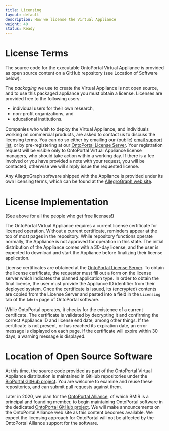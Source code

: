 ```yaml
---
title: Licensing
layout: default
description: How we license the Virtual Appliance
weight: 40
status: Ready
---
```


# License Terms

The source code for the executable OntoPortal Virtual Appliance 
is provided as open source content on a GitHub repository 
(see Location of Software below). 

The *packaging* we use to create the Virtual Appliance is not open source,
and to use this packaged appliance you must obtain a license. 
Licenses are provided free to the following users:
* individual users for their own research,
* non-profit organizations, and 
* educational institutions. 

Companies who wish to deploy the Virtual Appliance, 
and individuals working on commercial products, 
are asked to contact us to discuss the licensing terms.
You can do so either by emailing our (public) 
<a href="mailto:{{email-support}}">email support list</a>,
or by pre-registering at our 
[OntoPortal License Server](https://license.ontoportal.org). 
Your registration request will be visible 
only to  OntoPortal Virtual Appliance license managers,
who should take action within a working day.
If there is a fee involved or you have provided a note with your request, 
you will be contacted;
otherwise we will simply issue the requested license.

Any AllegroGraph software shipped with the Appliance 
is provided under its own licensing terms,
which can be found at the [AllegroGraph web site](https://allegrograph.com).

# License Implementation

(See above for all the people who get free licenses!)

The OntoPortal Virtual Appliance requires a current license certificate 
for licensed operation. Without a current certificate, 
reminders appear at the top of most pages in the repository. 
While repository functions operate normally, 
the Appliance is not approved for operation in this state.
The initial distribution of the Appliance comes with a 30-day license,
and the user is expected to download and start the Appliance
before finalizing their license application.

License certificates are obtained at the 
[OntoPortal License Server](https://license.ontoportal.org). 
To obtain the license certificate, the requestor must fill out a form
on the license server which indicates the planned application type.
In order to obtain the final license, the user
must provide the Appliance ID identifier from their deployed system.
Once the certificate is issued, its (encrypted) contents are 
copied from the License Server 
and pasted into a field in the `Licensing` tab 
of the `Admin` page of OntoPortal software. 

While OntoPortal operates, it checks for the existence of a current certificate.
The certificate is validated by decrypting it 
and confirming the correct Appliance ID and license end date, among other things.
If the certificate is not present, or has reached its expiration date, 
an error message is displayed on each page.
If the certificate will expire within 30 days, a warning message is displayed.

# Location of Open Source Software

At this time, the source code provided as part of the 
OntoPortal Virtual Appliance distribution
is maintained in GitHub repositories under the 
[BioPortal GitHub project](https://github.com/ncbo). 
You are welcome to examine and reuse these repositories, 
and can submit pull requests against them.

Later in 2020, we plan for the [OntoPortal Alliance](https://ontoportal.org), 
of which BMIR is a principal and founding member, 
to begin maintaining OntoPortal software in the dedicated 
[OntoPortal GitHub project](https://github.com/ontoportal).
We will make announcements on the OntoPortal Alliance web site 
as this content becomes available. 
We expect the licensing approach for OntoPortal will not be affected by the
OntoPortal Alliance support for the software.





